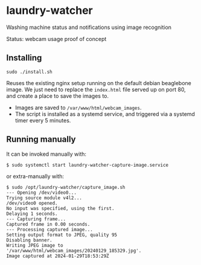 # laundry-watcher
Washing machine status and notifications using image recognition

Status: webcam usage proof of concept

## Installing

```
sudo ./install.sh
```

Reuses the existing nginx setup running on the default debian beaglebone image. We just need to replace the `index.html` file served up on port 80, and create a place to save the images to.

* Images are saved to `/var/www/html/webcam_images`.
* The script is installed as a systemd service, and triggered via a systemd timer every 5 minutes.

## Running manually

It can be invoked manually with:

```
$ sudo systemctl start laundry-watcher-capture-image.service
```

or extra-manually with:

```
$ sudo /opt/laundry-watcher/capture_image.sh
--- Opening /dev/video0...
Trying source module v4l2...
/dev/video0 opened.
No input was specified, using the first.
Delaying 1 seconds.
--- Capturing frame...
Captured frame in 0.00 seconds.
--- Processing captured image...
Setting output format to JPEG, quality 95
Disabling banner.
Writing JPEG image to '/var/www/html/webcam_images/20240129_185329.jpg'.
Image captured at 2024-01-29T18:53:29Z
```
